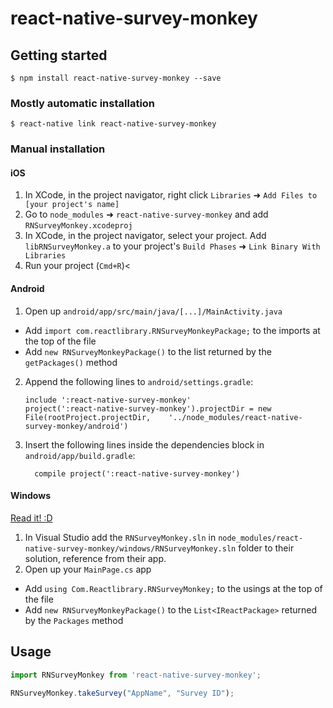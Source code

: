 
# react-native-survey-monkey

## Getting started

`$ npm install react-native-survey-monkey --save`

### Mostly automatic installation

`$ react-native link react-native-survey-monkey`

### Manual installation


#### iOS

1. In XCode, in the project navigator, right click `Libraries` ➜ `Add Files to [your project's name]`
2. Go to `node_modules` ➜ `react-native-survey-monkey` and add `RNSurveyMonkey.xcodeproj`
3. In XCode, in the project navigator, select your project. Add `libRNSurveyMonkey.a` to your project's `Build Phases` ➜ `Link Binary With Libraries`
4. Run your project (`Cmd+R`)<

#### Android

1. Open up `android/app/src/main/java/[...]/MainActivity.java`
  - Add `import com.reactlibrary.RNSurveyMonkeyPackage;` to the imports at the top of the file
  - Add `new RNSurveyMonkeyPackage()` to the list returned by the `getPackages()` method
2. Append the following lines to `android/settings.gradle`:
  	```
  	include ':react-native-survey-monkey'
  	project(':react-native-survey-monkey').projectDir = new File(rootProject.projectDir, 	'../node_modules/react-native-survey-monkey/android')
  	```
3. Insert the following lines inside the dependencies block in `android/app/build.gradle`:
  	```
      compile project(':react-native-survey-monkey')
  	```

#### Windows
[Read it! :D](https://github.com/ReactWindows/react-native)

1. In Visual Studio add the `RNSurveyMonkey.sln` in `node_modules/react-native-survey-monkey/windows/RNSurveyMonkey.sln` folder to their solution, reference from their app.
2. Open up your `MainPage.cs` app
  - Add `using Com.Reactlibrary.RNSurveyMonkey;` to the usings at the top of the file
  - Add `new RNSurveyMonkeyPackage()` to the `List<IReactPackage>` returned by the `Packages` method


## Usage
```javascript
import RNSurveyMonkey from 'react-native-survey-monkey';

RNSurveyMonkey.takeSurvey("AppName", "Survey ID");
```
  